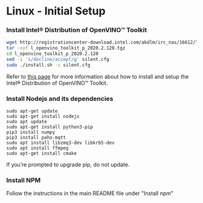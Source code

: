 # Linux - Initial Setup

### Install Intel® Distribution of OpenVINO™ Toolkit
```sh
wget http://registrationcenter-download.intel.com/akdlm/irc_nas/16612/l_openvino_toolkit_p_2020.2.120.tgz
tar -xvf l_openvino_toolkit_p_2020.2.120.tgz
cd l_openvino_toolkit_p_2020.2.120
sed -i 's/decline/accept/g' silent.cfg
sudo ./install.sh -s silent.cfg
```
Refer to [this page](https://software.intel.com/en-us/articles/OpenVINO-Install-Linux) for more information about how to install and setup the Intel® Distribution of OpenVINO™ Toolkit.

### Install Nodejs and its dependencies
```
sudo apt-get update
sudo apt-get install nodejs
sudo apt update
sudo apt-get install python3-pip
pip3 install numpy
pip3 install paho-mqtt
sudo apt install libzmq3-dev libkrb5-dev
sudo apt install ffmpeg
sudo apt-get install cmake
```

If you’re prompted to upgrade pip, do not update.

### Install NPM

Follow the instructions in the main README file under "Install npm"
